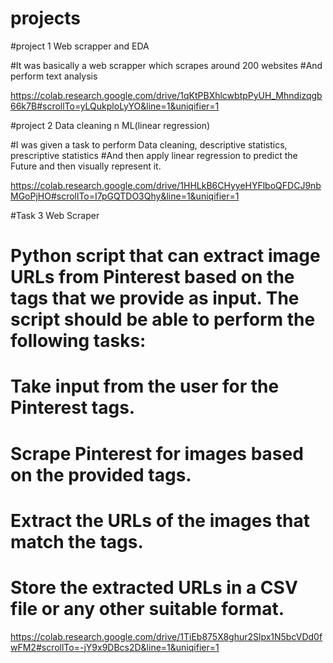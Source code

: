# projects 

#project 1 Web scrapper and  EDA

#It was basically a web scrapper which scrapes around 200 websites
#And perform text analysis 

https://colab.research.google.com/drive/1qKtPBXhlcwbtpPyUH_Mhndizqgb66k7B#scrollTo=yLQukploLyYO&line=1&uniqifier=1





#project 2 Data cleaning n ML(linear regression)

#I was given a task to perform Data cleaning, descriptive statistics, prescriptive statistics
#And then apply linear regression to predict the Future and then visually represent it.

https://colab.research.google.com/drive/1HHLkB6CHyyeHYFlboQFDCJ9nbMGoPjHO#scrollTo=I7pGQTDO3Qhy&line=1&uniqifier=1


#Task 3 Web Scraper

# Python script that can extract image URLs from Pinterest based on the tags that we provide as input. The script should be able to perform the following tasks:
# Take input from the user for the Pinterest tags.
# Scrape Pinterest for images based on the provided tags.
# Extract the URLs of the images that match the tags.
# Store the extracted URLs in a CSV file or any other suitable format.

https://colab.research.google.com/drive/1TiEb875X8ghur2Slpx1N5bcVDd0fwFM2#scrollTo=-jY9x9DBcs2D&line=1&uniqifier=1


